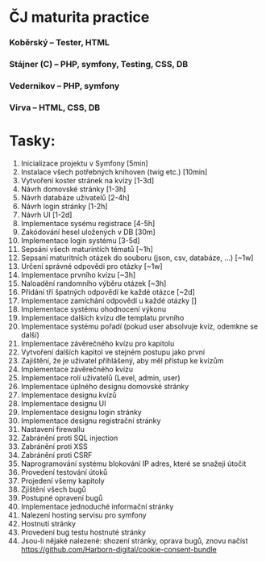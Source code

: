 # ČJ maturita practice


### Koběrský – Tester, HTML
### Stájner (C) – PHP, symfony, Testing, CSS, DB
### Vedernikov – PHP, symfony
### Virva – HTML, CSS, DB

# Tasky:

1. Inicializace projektu v Symfony [5min]
2. Instalace všech potřebných knihoven (twig etc.) [10min]
3. Vytvoření koster stránek na kvízy [1-3d]
4. Návrh domovské stránky [1-3h]
5. Návrh databáze uživatelů [2-4h]
6. Návrh login stránky [1-2h]
7. Návrh UI [1-2d]
8. Implementace sysému registrace [4-5h]
9. Zakódování hesel uložených v DB [30m]
10. Implementace login systému [3-5d]
11. Sepsání všech maturintích tématů [~1h]
12. Sepsaní maturitních otázek do souboru (json, csv, databáze, …) [~1w]
13. Určení správné odpovědi pro otázky [~1w]
14. Implementace prvního kvízu [~3h]
15. Naloadění randomního výběru otázek [~3h]
16. Přidání tří špatných odpovědí ke každé otázce [~2d]
17. Implementace zamíchání odpovědí u každé otázky []
18. Implementace systému ohodnocení výkonu
19. Implementace dalších kvízu dle templatu prvního
20. Implementace systému pořadí (pokud user absolvuje kvíz, odemkne se další)
21. Implementace závěrečného kvízu pro kapitolu
22. Vytvoření dalších kapitol ve stejném postupu jako první
23. Zajištění, že je uživatel přihlášený, aby měl přístup ke kvízům
24. Implementace závěrečného kvízu
25. Implementace rolí uživatelů (Level, admin, user)
26. Implementace úplného designu domovské stránky
27. Implementace designu kvízů
28. Implementace designu UI
29. Implementace designu login stránky
30. Implementace designu registrační stránky
31. Nastavení firewallu
32. Zabránění proti SQL injection
33. Zabránění proti XSS
34. Zabránění proti CSRF
35. Naprogramování systému blokování IP adres, které se snažeji útočit
36. Provedení testování útoků
37. Projedení všemy kapitoly
38. Zjištění všech bugů
39. Postupné opravení bugů
40. Implementace jednoduché informační stránky
41. Nalezení hosting servisu pro symfony
42. Hostnutí stránky
43. Provedení bug testu hostnuté stránky
44. Jsou-li nějaké nalezené: shození stránky, oprava bugů, znovu načíst
https://github.com/Harborn-digital/cookie-consent-bundle
